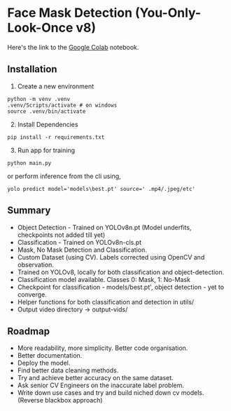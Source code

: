 # Face Mask Detection (You-Only-Look-Once v8)
Here's the link to the [Google Colab](https://colab.research.google.com/drive/1bnn0NgoFH7i2Aa0mad_mABcfYUbEqkkM?usp=sharing) notebook.

 ## Installation

 1. Create a new environment

```
python -m venv .venv
.venv/Scripts/activate # on windows
source .venv/bin/activate
```
2. Install Dependencies

```
pip install -r requirements.txt
```

3. Run app for training

```
python main.py  

```
or perform inference from the cli using,

```
yolo predict model='models\best.pt' source=' .mp4/.jpeg/etc'
```

## Summary
- Object Detection - Trained on YOLOv8n.pt (Model underfits, checkpoints not added till yet)
- Classification - Trained on YOLOv8n-cls.pt
- Mask, No Mask Detection and Classification.
- Custom Dataset (using CV). Labels corrected using OpenCV and observation.
- Trained on YOLOv8, locally for both classification and object-detection.
- Classification model available. Classes 0: Mask, 1: No-Mask
- Checkpoint for classification - models/best.pt', object detection - yet to converge.
- Helper functions for both classification and detection in utils/
- Output video directory -> output-vids/
  
## Roadmap

- More readability, more simplicity. Better code organisation.
- Better documentation.
- Deploy the model. 
- Find better data cleaning methods.
- Try and achieve better accuracy on the same dataset.
- Ask senior CV Engineers on the inaccurate label problem.
- Write down use cases and try and build niched down cv models.(Reverse blackbox approach)
